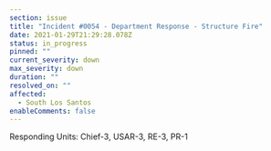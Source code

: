 ```yaml
---
section: issue
title: "Incident #0054 - Department Response - Structure Fire"
date: 2021-01-29T21:29:28.078Z
status: in_progress
pinned: ""
current_severity: down
max_severity: down
duration: ""
resolved_on: ""
affected:
  - South Los Santos
enableComments: false
---
```

Responding Units: Chief-3, USAR-3, RE-3, PR-1